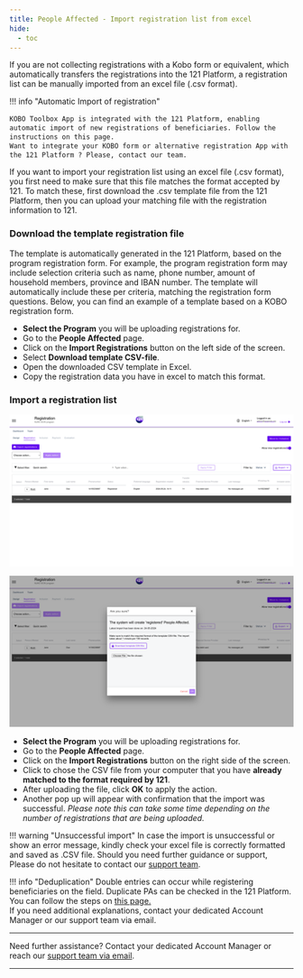 ```yaml
---
title: People Affected - Import registration list from excel
hide:
  - toc
---
```


If you are not collecting registrations with a Kobo form or equivalent, which automatically transfers the registrations into the 121 Platform, a registration list can be manually imported from an excel file (.csv format).

!!! info "Automatic Import of registration"

    KOBO Toolbox App is integrated with the 121 Platform, enabling automatic import of new registrations of beneficiaries. Follow the instructions on this page.
    Want to integrate your KOBO form or alternative registration App with the 121 Platform ? Please, contact our team.

If you want to import your registration list using an excel file (.csv format), you first need to make sure that this file matches the format accepted by 121. To match these, first download the .csv template file from the 121 Platform, then you can upload your matching file with the registration information to 121.

### Download the template registration file

The template is automatically generated in the 121 Platform, based on the program registration form.
For example, the program registration form may include selection criteria such as name, phone number, amount of household members, province and IBAN number. The template will automatically include these per criteria, matching the registration form questions. Below, you can find an example of a template based on a KOBO registration form.

- **Select the Program** you will be uploading registrations for.
- Go to the **People Affected** page.
- Click on the **Import Registrations** button on the left side of the screen.
- Select **Download template CSV-file**.
- Open the downloaded CSV template in Excel.
- Copy the registration data you have in excel to match this format.

### Import a registration list

![Import Registration button](https://raw.githubusercontent.com/global-121/121-platform/main/e2e/tests/__screenshots__/UserManualScreenshots/userManualScreenshots.spec.ts/RegistrationPageOverview.png)

![Import Registration pop-up](https://raw.githubusercontent.com/global-121/121-platform/main/e2e/tests/__screenshots__/UserManualScreenshots/userManualScreenshots.spec.ts/RegistrationImportFile.png)

- **Select the Program** you will be uploading registrations for.
- Go to the **People Affected** page.
- Click on the **Import Registrations** button on the right side of the screen.
- Click to chose the CSV file from your computer that you have **already matched to the format required by 121**.
- After uploading the file, click **OK** to apply the action.
- Another pop up will appear with confirmation that the import was successful. *Please note this can take some time depending on the number of registrations that are being uploaded.*

!!! warning "Unsuccessful import"
    In case the import is unsuccessful or show an error message, kindly check your excel file is correctly formatted and saved as .CSV file.
    Should you need further guidance or support, Please do not hesitate to contact our [support team](mailto:support@121.global).

!!! info "Deduplication"
    Double entries can occur while registering beneficiaries on the field. Duplicate PAs can be checked in the 121 Platform. You can follow the steps on [this page.](./registration-deduplication.md)  
    If you need additional explanations, contact your dedicated Account Manager or our support team via email.

___
Need further assistance? Contact your dedicated Account Manager or reach our [support team via email](mailto:support@121.global).
___
